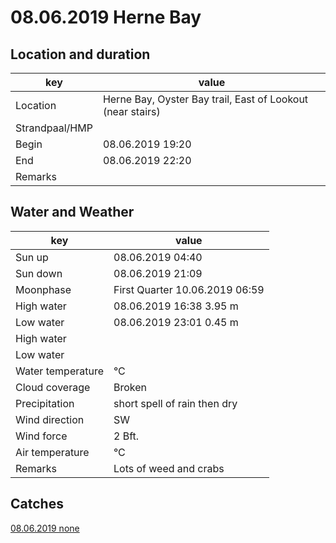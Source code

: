 # 08.06.2019 Herne Bay

## Location and duration

key | value |
----|-------|
Location | Herne Bay, Oyster Bay trail, East of Lookout (near stairs) |
Strandpaal/HMP | |
Begin | 08.06.2019 19:20 |
End | 08.06.2019 22:20 |
Remarks | |

## Water and Weather

key | value |
----|-------|
Sun up | 08.06.2019 04:40 |
Sun down | 08.06.2019  21:09 |
Moonphase | First Quarter 10.06.2019 06:59 |
High water | 08.06.2019 16:38 3.95 m |
Low water | 08.06.2019 23:01 0.45 m |
High water | |
Low water | |
Water temperature | °C |
Cloud coverage | Broken |
Precipitation | short spell of rain then dry |
Wind direction | SW |
Wind force | 2 Bft. |
Air temperature | °C |
Remarks | Lots of weed and crabs |

## Catches

[08.06.2019 none](catches)
